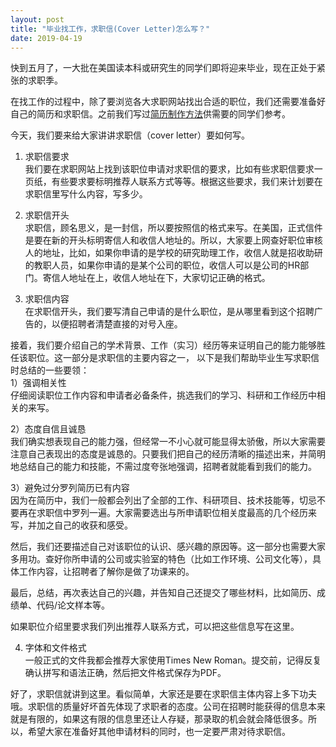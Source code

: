 ```yaml
---
layout: post
title: "毕业找工作，求职信(Cover Letter)怎么写？"
date: 2019-04-19
---
```


快到五月了，一大批在美国读本科或研究生的同学们即将迎来毕业，现在正处于紧张的求职季。

在找工作的过程中，除了要浏览各大求职网站找出合适的职位，我们还需要准备好自己的简历和求职信。之前我们写过[简历制作方法](http://www.tessay.org/blog/2017/09/12/resume)供需要的同学们参考。

今天，我们要来给大家讲讲求职信（cover letter）要如何写。

1. 求职信要求  
我们要在求职网站上找到该职位申请对求职信的要求，比如有些求职信要求一页纸，有些要求要标明推荐人联系方式等等。根据这些要求，我们来计划要在求职信里写什么内容，写多少。

2. 求职信开头  
求职信，顾名思义，是一封信，所以要按照信的格式来写。在美国，正式信件是要在新的开头标明寄信人和收信人地址的。所以，大家要上网查好职位审核人的地址，比如，如果你申请的是学校的研究助理工作，收信人就是招收助研的教职人员，如果你申请的是某个公司的职位，收信人可以是公司的HR部门。寄信人地址在上，收信人地址在下，大家切记正确的格式。

3. 求职信内容  
在求职信开头，我们要写清自己申请的是什么职位，是从哪里看到这个招聘广告的，以便招聘者清楚直接的对号入座。

接着，我们要介绍自己的学术背景、工作（实习）经历等来证明自己的能力能够胜任该职位。这一部分是求职信的主要内容之一， 以下是我们帮助毕业生写求职信时总结的一些要领：  
 1）强调相关性  
  仔细阅读职位工作内容和申请者必备条件，挑选我们的学习、科研和工作经历中相关的来写。

 2）态度自信且诚恳  
  我们确实想表现自己的能力强，但经常一不小心就可能显得太骄傲，所以大家需要注意自己表现出的态度是诚恳的。只要我们把自己的经历清晰的描述出来，并简明地总结自己的能力和技能，不需过度夸张地强调，招聘者就能看到我们的能力。

 3）避免过分罗列简历已有内容  
  因为在简历中，我们一般都会列出了全部的工作、科研项目、技术技能等，切忌不要再在求职信中罗列一遍。大家需要选出与所申请职位相关度最高的几个经历来写，并加之自己的收获和感受。

  然后，我们还要描述自己对该职位的认识、感兴趣的原因等。这一部分也需要大家多用功。查好你所申请的公司或实验室的特色（比如工作环境、公司文化等），具体工作内容，让招聘者了解你是做了功课来的。

  最后，总结，再次表达自己的兴趣，并告知自己还提交了哪些材料，比如简历、成绩单、代码/论文样本等。

  如果职位介绍里要求我们列出推荐人联系方式，可以把这些信息写在这里。

4. 字体和文件格式  
一般正式的文件我都会推荐大家使用Times New Roman。提交前，记得反复确认拼写和语法正确，然后把文件格式保存为PDF。

好了，求职信就讲到这里。看似简单，大家还是要在求职信主体内容上多下功夫哦。求职信的质量好坏首先体现了求职者的态度。公司在招聘时能获得的信息本来就是有限的，如果这有限的信息里还让人存疑，那录取的机会就会降低很多。所以，希望大家在准备好其他申请材料的同时，也一定要严肃对待求职信。
